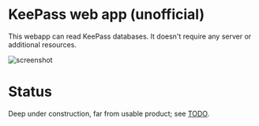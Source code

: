 # KeePass web app (unofficial)

This webapp can read KeePass databases. It doesn't require any server or additional resources.

![screenshot](https://antelle.github.io/keeweb/screenshot2x.png)

# Status

Deep under construction, far from usable product; see [TODO](TODO.md).
